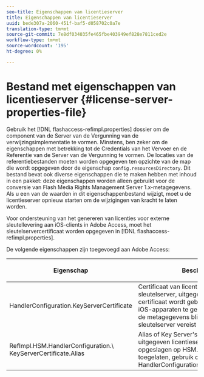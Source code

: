 ```yaml
---
seo-title: Eigenschappen van licentieserver
title: Eigenschappen van licentieserver
uuid: bede307a-2060-451f-baf5-d058702c0a7e
translation-type: tm+mt
source-git-commit: 7e8df034035fe465fbe403949ef828e7811ced2e
workflow-type: tm+mt
source-wordcount: '195'
ht-degree: 0%

---
```



# Bestand met eigenschappen van licentieserver {#license-server-properties-file}

Gebruik het [!DNL flashaccess-refimpl.properties] dossier om de component van de Server van de Vergunning van de verwijzingsimplementatie te vormen. Minstens, ben zeker om de eigenschappen met betrekking tot de Credentials van het Vervoer en de Referentie van de Server van de Vergunning te vormen. De locaties van de referentiebestanden moeten worden opgegeven ten opzichte van de map die wordt opgegeven door de eigenschap `config.resourcesDirectory`. Dit bestand bevat ook diverse eigenschappen die te maken hebben met inhoud in een pakket: deze eigenschappen worden alleen gebruikt voor de conversie van Flash Media Rights Management Server 1.x-metagegevens. Als u een van de waarden in dit eigenschappenbestand wijzigt, moet u de licentieserver opnieuw starten om de wijzigingen van kracht te laten worden.

Voor ondersteuning van het genereren van licenties voor externe sleutellevering aan iOS-clients in Adobe Access, moet het sleutelservercertificaat worden opgegeven in [!DNL flashaccess-refimpl.properties].

De volgende eigenschappen zijn toegevoegd aan Adobe Access:

<table frame="all" colsep="1" rowsep="1" class="+ topic/table adobe-d/table " id="table_xz2_lwy_n4"> 
 <thead class="- topic/thead "> 
  <tr rowsep="1" class="- topic/row "> 
   <th colname="1" class="- topic/entry entry"> <p class="- topic/p ">Eigenschap </p> </th> 
   <th colname="2" class="- topic/entry entry"> <p class="- topic/p ">Beschrijving </p> </th> 
  </tr> 
 </thead>
 <tbody class="- topic/tbody "> 
  <tr rowsep="1" class="- topic/row "> 
   <td colname="1" class="- topic/entry "><span class="codeph"> HandlerConfiguration.KeyServerCertificate</span> </td> 
   <td colname="2" class="- topic/entry "> Certificaat van licentieserver van sleutelserver, uitgegeven door Adobe. Dit certificaat wordt gebruikt om licenties voor iOS-apparaten te genereren, wanneer uit de metagegevens blijkt dat een sleutelserver vereist is. </td> 
  </tr> 
  <tr rowsep="0" class="- topic/row "> 
   <td colname="1" class="- topic/entry "><span class="codeph"> RefImpl.HSM.HandlerConfiguration.\ KeyServerCertificate.Alias</span> </td> 
   <td colname="2" class="- topic/entry ">Alias of Key Server's door Adobe uitgegeven licentieservercertificaat dat is opgeslagen op HSM. Wanneer HSM wordt toegelaten, gebruik dit bezit in plaats van <span class="codeph"> HandlerConfiguration.KeyServerCertificate</span>. </td> 
  </tr> 
 </tbody> 
</table>

